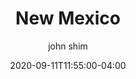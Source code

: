 ---
date: 2020-09-11T11:55:00-04:00
title: "New Mexico"
ab: "NM"
seo_title: "List of all current and former New Mexico Governor"
description: List of all current and former New Mexico Governor
author: john shim
url: /new-mexico/
weight: 1
---